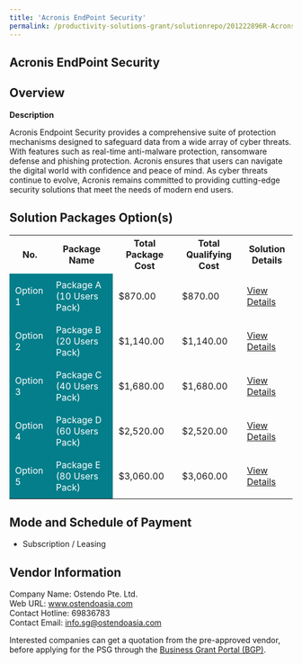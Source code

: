 ```yaml
---
title: 'Acronis EndPoint Security'
permalink: /productivity-solutions-grant/solutionrepo/201222896R-Acrons-EndPont-Scurty-G
---
```


## Acronis EndPoint Security

## Overview

**Description**

Acronis Endpoint Security provides a comprehensive suite of protection mechanisms designed to safeguard data from a wide array of cyber threats. With features such as real-time anti-malware protection, ransomware defense and phishing protection. Acronis ensures that users can navigate the digital world with confidence and peace of mind. As cyber threats continue to evolve, Acronis remains committed to providing cutting-edge security solutions that meet the needs of modern end users.

## Solution Packages Option(s)

<table>
<tr>
<th><b>No.</b></th>
<th><b>Package Name</b></th>
<th><b>Total Package Cost</b></th>
<th><b>Total Qualifying Cost</b></th>
<th><b>Solution Details</b></th>
</tr>
<tr>
<td style='padding: 10px; background-color: #037E8A; color: #FFFFFF;'>Option 1</td>
<td style='padding: 10px; background-color: #037E8A; color: #FFFFFF;'>Package A (10 Users Pack)</td>
<td style='padding: 10px;'>$870.00</td>
<td style='padding: 10px;'>$870.00</td>
<td style='padding: 10px;'><a href='/images/psg/201222896R_20240225_17102024_Desensitised_Annex3_Part1.pdf' target='_blank'>View Details</a></td>
</tr>
<tr>
<td style='padding: 10px; background-color: #037E8A; color: #FFFFFF;'>Option 2</td>
<td style='padding: 10px; background-color: #037E8A; color: #FFFFFF;'>Package B (20 Users Pack)</td>
<td style='padding: 10px;'>$1,140.00</td>
<td style='padding: 10px;'>$1,140.00</td>
<td style='padding: 10px;'><a href='/images/psg/201222896R_20240225_17102024_Desensitised_Annex3_Part2.pdf' target='_blank'>View Details</a></td>
</tr>
<tr>
<td style='padding: 10px; background-color: #037E8A; color: #FFFFFF;'>Option 3</td>
<td style='padding: 10px; background-color: #037E8A; color: #FFFFFF;'>Package C (40 Users Pack)</td>
<td style='padding: 10px;'>$1,680.00</td>
<td style='padding: 10px;'>$1,680.00</td>
<td style='padding: 10px;'><a href='/images/psg/201222896R_20240225_17102024_Desensitised_Annex3_Part3.pdf' target='_blank'>View Details</a></td>
</tr>
<tr>
<td style='padding: 10px; background-color: #037E8A; color: #FFFFFF;'>Option 4</td>
<td style='padding: 10px; background-color: #037E8A; color: #FFFFFF;'>Package D (60 Users Pack)</td>
<td style='padding: 10px;'>$2,520.00</td>
<td style='padding: 10px;'>$2,520.00</td>
<td style='padding: 10px;'><a href='/images/psg/201222896R_20240225_17102024_Desensitised_Annex3_Part4.pdf' target='_blank'>View Details</a></td>
</tr>
<tr>
<td style='padding: 10px; background-color: #037E8A; color: #FFFFFF;'>Option 5</td>
<td style='padding: 10px; background-color: #037E8A; color: #FFFFFF;'>Package E (80 Users Pack)</td>
<td style='padding: 10px;'>$3,060.00</td>
<td style='padding: 10px;'>$3,060.00</td>
<td style='padding: 10px;'><a href='/images/psg/201222896R_20240225_17102024_Desensitised_Annex3_Part5.pdf' target='_blank'>View Details</a></td>
</tr>
</table>

## Mode and Schedule of Payment

 - Subscription / Leasing

## Vendor Information

 Company Name: Ostendo Pte. Ltd.<br>Web URL: www.ostendoasia.com <br>Contact Hotline: 69836783 <br>Contact Email: info.sg@ostendoasia.com <br>

Interested companies can get a quotation from the pre-approved vendor, before applying for the PSG through the <a href='https://www.businessgrants.gov.sg/' target='_blank' rel='noopener'>Business Grant Portal (BGP)</a>.

<script src="/jquery/resize-tables.js"></script>
